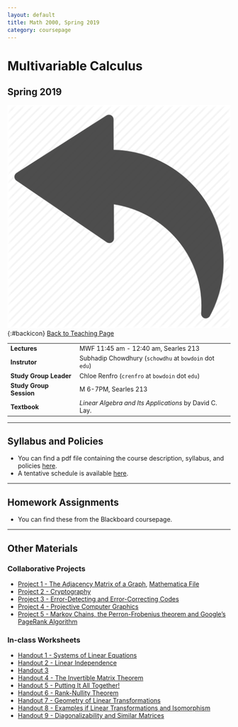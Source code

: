 ```yaml
---
layout: default
title: Math 2000, Spring 2019
category: coursepage
---
```


# Multivariable Calculus
## Spring 2019
<div class="backlink">
 
  ![Back](/resources/back.png){:#backicon} [Back to Teaching Page](/teaching) 
</div>  


|||
|---|---|
| **Lectures** | MWF	11:45 am - 12:40 am, Searles 213 |
| **Instrutor**| Subhadip Chowdhury (`schowdhu` at `bowdoin` dot `edu`)|
| **Study Group Leader**| Chloe Renfro (`crenfro` at `bowdoin` dot `edu`)
| **Study Group Session**| M 6-7PM, Searles 213 |
| **Textbook**| _Linear  Algebra  and  Its Applications_ by David C. Lay. |


---
## Syllabus and Policies 

+ You can find a pdf file containing the course description, syllabus, and policies [here](Syllabus_2000_Spring_2019.pdf). 
+ A tentative schedule is available [here](S2000.pdf).
---

## Homework Assignments

+ You can find these from the Blackboard coursepage.

___

## Other Materials

### Collaborative Projects

+ [Project 1 - The Adjacency Matrix of a Graph](Spring2019_2000_Project1.pdf), [Mathematica File](Spring2019_2000_Project1.nb)
+ [Project 2 - Cryptography](Spring2019_2000_Project2.pdf)
+ [Project 3 - Error-Detecting and Error-Correcting Codes](Spring2019_2000_Project3.pdf)
+ [Project 4 - Projective Computer Graphics](Spring2019_2000_Project4.nb)
+ [Project 5 - Markov Chains, the Perron-Frobenius theorem and Google’s PageRank
Algorithm](Spring2019_2000_Project5.pdf)

### In-class Worksheets

+ [Handout 1 - Systems of Linear Equations](Spring2019_2000_Handout1.pdf)
+ [Handout 2 - Linear Independence](Spring2019_2000_Handout2.pdf)
+ [Handout 3](Spring2019_2000_Handout3.pdf)
+ [Handout 4 - The Invertible Matrix Theorem](Spring2019_2000_Handout4.pdf)
+ [Handout 5 - Putting It All Together!](Spring2019_2000_Handout5.pdf)
+ [Handout 6 - Rank-Nullity Theorem](Spring2019_2000_Handout6.pdf)
+ [Handout 7 - Geometry of Linear Transformations](Spring2019_2000_Handout7.pdf)
+ [Handout 8 - Examples if Linear Transformations and Isomorphism](Spring2019_2000_Handout8.pdf)
+ [Handout 9 - Diagonalizability and Similar Matrices](Spring2019_2000_Handout9.pdf)

